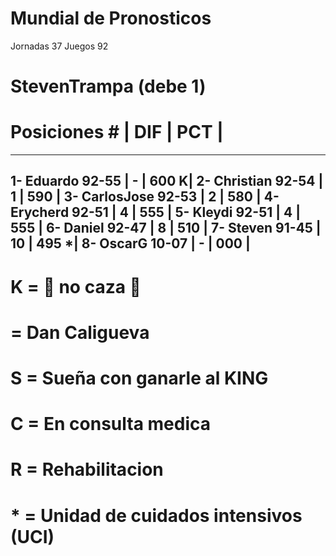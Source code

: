 



# Mundial de Pronosticos #

Jornadas 37
Juegos 92
# StevenTrampa (debe 1)


# Posiciones #        |   DIF   |  PCT   |
------------------------------------------
1- Eduardo    92-55   |    -    |  600  K|
2- Christian  92-54   |    1    |  590   |
3- CarlosJose 92-53   |    2    |  580   |
4- Erycherd   92-51   |    4    |  555   |
5- Kleydi     92-51   |    4    |  555   |
6- Daniel     92-47   |    8    |  510   |
7- Steven     91-45   |    10   |  495  *|
8- OscarG     10-07   |    -    |  000   |
------------------------------------------

# K = 🦅 no caza 🦟
#   = Dan Caligueva
# S = Sueña con ganarle al KING
# C = En consulta medica
# R = Rehabilitacion
# * = Unidad de cuidados intensivos (UCI)